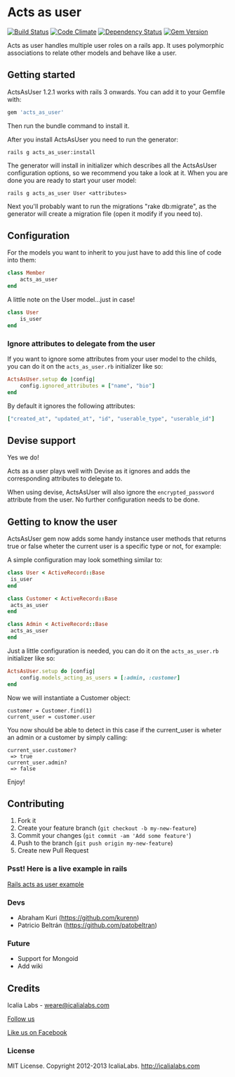 # Acts as user
[![Build Status](https://travis-ci.org/IcaliaLabs/acts_as_user.png?branch=master)](https://travis-ci.org/IcaliaLabs/acts_as_user)
[![Code Climate](https://codeclimate.com/github/IcaliaLabs/acts_as_user.png)](https://codeclimate.com/github/IcaliaLabs/acts_as_user)
[![Dependency Status](https://gemnasium.com/IcaliaLabs/acts_as_user.png)](https://gemnasium.com/IcaliaLabs/acts_as_user)
[![Gem Version](https://badge.fury.io/rb/acts_as_user.png)](http://badge.fury.io/rb/acts_as_user)

Acts as user handles multiple user roles on a rails app. It uses polymorphic associations to relate other models and behave like a user.


## Getting started

ActsAsUser 1.2.1 works with rails 3 onwards. You can add it to your Gemfile with:

```ruby
gem 'acts_as_user'
```

Then run the bundle command to install it.

After you install ActsAsUser you need to run the generator:

```console
rails g acts_as_user:install
```

The generator will install in initializer which describes all the ActsAsUser configuration options, so we recommend you take a look at it. When you are done you are ready to start your user model:

```console
rails g acts_as_user User <attributes>
```

Next you'll probably want to run the migrations "rake db:migrate", as the generator will create a migration file (open it modify if you need to).

## Configuration

For the models you want to inherit to you just have to add this line of code into them:

```ruby
class Member
	acts_as_user
end
```

A little note on the User model...just in case!

```ruby
class User
	is_user
end
```

### Ignore attributes to delegate from the user

If you want to ignore some attributes from your user model to the childs, you can do it on the ```acts_as_user.rb``` initializer like so:

```ruby
ActsAsUser.setup do |config|
	config.ignored_attributes = ["name", "bio"]
end
```

By default it ignores the following attributes:

```ruby
["created_at", "updated_at", "id", "userable_type", "userable_id"]
```


## Devise support

Yes we do!

Acts as a user plays well with Devise as it ignores and adds the corresponding attributes to delegate to.

When using devise, ActsAsUser will also ignore the ```encrypted_password``` attribute from the user. No further configuration needs to be done.

## Getting to know the user

ActsAsUser gem now adds some handy instance user methods that returns true or false wheter the current user is a specific type or not, for example:

A simple configuration may look something similar to:

```ruby
class User < ActiveRecord::Base
 is_user
end

class Customer < ActiveRecord::Base
 acts_as_user
end

class Admin < ActiveRecord::Base
 acts_as_user
end
```

Just a little configuration is needed, you can do it on the ```acts_as_user.rb``` initializer like so:

```ruby
ActsAsUser.setup do |config|
	config.models_acting_as_users = [:admin, :customer]
end
```

Now we will instantiate a Customer object:

```console
customer = Customer.find(1)
current_user = customer.user
```

You now should be able to detect in this case if the current_user is wheter an admin or a customer by simply calling:

```console
current_user.customer?
 => true
current_user.admin?
 => false
```

Enjoy!

## Contributing

1. Fork it
2. Create your feature branch (`git checkout -b my-new-feature`)
3. Commit your changes (`git commit -am 'Add some feature'`)
4. Push to the branch (`git push origin my-new-feature`)
5. Create new Pull Request


### Psst! Here is a live example in rails

[Rails acts as user example](https://github.com/IcaliaLabs/acts_as_user_example)

### Devs

* Abraham Kuri (https://github.com/kurenn)
* Patricio Beltrán (https://github.com/patobeltran)

### Future

* Support for Mongoid
* Add wiki


## Credits
Icalia Labs - weare@icalialabs.com

[Follow us](http://twitter.com/icalialabs "Follow us")


[Like us on Facebook](https://www.facebook.com/icalialab "Like us on Facebook")


### License

MIT License. Copyright 2012-2013 IcaliaLabs. http://icalialabs.com

